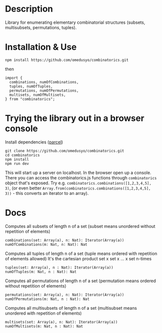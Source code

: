 
# Description
Library for enumerating elementary combinatorial structures (subsets, multisubsets, permutations, tuples).

# Installation & Use
```
npm install https://github.com/omedusyo/combinatorics.git
```
then
```
import {
  combinations, numOfCombinations,
  tuples, numOfTuples,
  permutations, numOfPermutations,
  multisets, numOfMultisets,
} from "combinatorics";
```

# Trying the library out in a browser console
Install dependencies ([parcel](https://parceljs.org/))
```
git clone https://github.com/omedusyo/combinatorics.git
cd combinatorics
npm install
npm run dev
```
This will start up a server on localhost. In the browser open up a console. There you can access the combinatorics.js functions through
`combinatorics` object that's exposed. Try e.g. `combinatorics.combinations([1,2,3,4,5], 3)`, (or even better `Array.from(combinatorics.combinations([1,2,3,4,5], 3))` - this converts an iterator to an array).

# Docs
Computes all subsets of length n of a set (subset means unordered without repetition of elements)
```
combinations(set: Array(a), n: Nat): Iterator(Array(a))
numOfCombinations(m: Nat, n: Nat): Nat
```

Computes all tuples of length n of a set (tuple means ordered with repetition of elements allowed)
It's the cartesian product set x set x ... x set n-times
```
tuples(set: Array(a), n : Nat): Iterator(Array(a))
numOfTuples(m: Nat, n : Nat): Nat
```

Computes all permutations of length n of a set (permutation means ordered without repetition of elements)
```
permutations(set: Array(a), n: Nat): Iterator(Array(a))
numOfPermutations(m: Nat, n : Nat): Nat
```

Computes all multisubsets of length n of a set (multisubset means unordered with repetition of elements)
```
multisets(set: Array(a), n: Nat): Iterator(Array(a))
numOfMultisets(m: Nat, n : Nat): Nat
```

